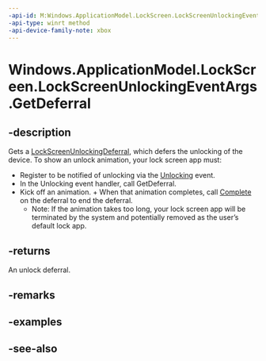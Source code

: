 ```yaml
---
-api-id: M:Windows.ApplicationModel.LockScreen.LockScreenUnlockingEventArgs.GetDeferral
-api-type: winrt method
-api-device-family-note: xbox
---
```


<!-- Method syntax
public Windows.ApplicationModel.LockScreen.LockScreenUnlockingDeferral GetDeferral()
-->

# Windows.ApplicationModel.LockScreen.LockScreenUnlockingEventArgs.GetDeferral

## -description
Gets a [LockScreenUnlockingDeferral](lockscreenunlockingdeferral.md), which defers the unlocking of the device.
To show an unlock animation, your lock screen app must:

+ Register to be notified of unlocking via the [Unlocking](lockapplicationhost_unlocking.md) event.
+ In the Unlocking event handler, call GetDeferral.
+ Kick off an animation.   + When that animation completes, call [Complete](lockscreenunlockingdeferral_complete_1807836922.md) on the deferral to end the deferral.
   + Note: If the animation takes too long, your lock screen app will be terminated by the system and potentially removed as the user’s default lock app.



## -returns
An unlock deferral.

## -remarks

## -examples

## -see-also
